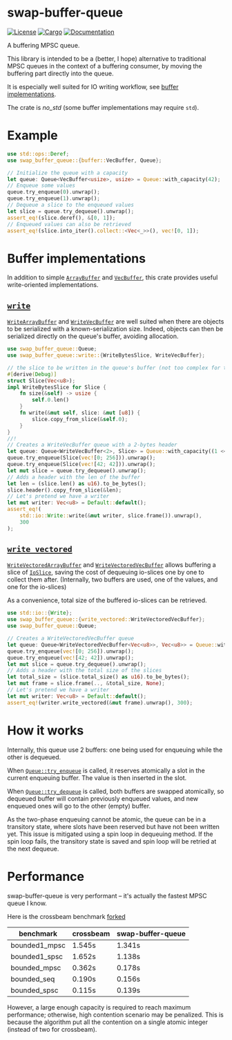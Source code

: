 # swap-buffer-queue

[![License](https://img.shields.io/badge/license-MIT-blue.svg)](
https://github.com/wyfo/swap-buffer-queue/blob/main/LICENSE)
[![Cargo](https://img.shields.io/crates/v/swap-buffer-queue.svg)](
https://crates.io/crates/swap-buffer-queue)
[![Documentation](https://docs.rs/swap-buffer-queue/badge.svg)](
https://docs.rs/swap-buffer-queue)

A buffering MPSC queue.

This library is intended to be a (better, I hope) alternative to traditional MPSC queues in the context of a buffering consumer, by moving the buffering part directly into the queue.

It is especially well suited for IO writing workflow, see [buffer implementations](#buffer-implementations).

The crate is *no_std* (some buffer implementations may require `std`).


# Example

```rust
use std::ops::Deref;
use swap_buffer_queue::{buffer::VecBuffer, Queue};

// Initialize the queue with a capacity
let queue: Queue<VecBuffer<usize>, usize> = Queue::with_capacity(42);
// Enqueue some values
queue.try_enqueue(0).unwrap();
queue.try_enqueue(1).unwrap();
// Dequeue a slice to the enqueued values
let slice = queue.try_dequeue().unwrap();
assert_eq!(slice.deref(), &[0, 1]);
// Enqueued values can also be retrieved
assert_eq!(slice.into_iter().collect::<Vec<_>>(), vec![0, 1]);
```


# Buffer implementations

In addition to simple [`ArrayBuffer`](https://docs.rs/swap-buffer-queue/latest/swap_buffer_queue/buffer/struct.ArrayBuffer.html) and [`VecBuffer`](https://docs.rs/swap-buffer-queue/latest/swap_buffer_queue/buffer/struct.VecBuffer.html), this crate provides useful write-oriented implementations.

## [`write`](https://docs.rs/swap-buffer-queue/latest/swap_buffer_queue/write/index.html)

[`WriteArrayBuffer`](https://docs.rs/swap-buffer-queue/latest/swap_buffer_queue/write/struct.WriteVecBuffer.html) and 
[`WriteVecBuffer`](https://docs.rs/swap-buffer-queue/latest/swap_buffer_queue/write/struct.WriteVecBuffer.html) are well suited when there are objects to be serialized with a known-serialization size. Indeed, objects can then be serialized directly on the queue's buffer, avoiding allocation.

```rust
use swap_buffer_queue::Queue;
use swap_buffer_queue::write::{WriteBytesSlice, WriteVecBuffer};

// the slice to be written in the queue's buffer (not too complex for the example)
#[derive(Debug)]
struct Slice(Vec<u8>);
impl WriteBytesSlice for Slice {
    fn size(&self) -> usize {
        self.0.len()
    }
    fn write(&mut self, slice: &mut [u8]) {
        slice.copy_from_slice(&self.0);
    }
}
//!
// Creates a WriteVecBuffer queue with a 2-bytes header
let queue: Queue<WriteVecBuffer<2>, Slice> = Queue::with_capacity((1 << 16) - 1);
queue.try_enqueue(Slice(vec![0; 256])).unwrap();
queue.try_enqueue(Slice(vec![42; 42])).unwrap();
let mut slice = queue.try_dequeue().unwrap();
// Adds a header with the len of the buffer
let len = (slice.len() as u16).to_be_bytes();
slice.header().copy_from_slice(&len);
// Let's pretend we have a writer
let mut writer: Vec<u8> = Default::default();
assert_eq!(
    std::io::Write::write(&mut writer, slice.frame()).unwrap(),
    300
);
```

## [`write_vectored`](https://docs.rs/swap-buffer-queue/latest/swap_buffer_queue/write/index.html)

[`WriteVectoredArrayBuffer`](https://docs.rs/swap-buffer-queue/latest/swap_buffer_queue/write_vectored/struct.WriteVectoredVecBuffer.html) and
[`WriteVectoredVecBuffer`](https://docs.rs/swap-buffer-queue/latest/swap_buffer_queue/write_vectored/struct.WriteVectoredVecBuffer.html) allows buffering a slice of [`IoSlice`](https://doc.rust-lang.org/std/io/struct.IoSlice.html), saving the cost of dequeuing io-slices one by one to collect them after.
(Internally, two buffers are used, one of the values, and one for the io-slices)

As a convenience, total size of the buffered io-slices can be retrieved.

```rust
use std::io::{Write};
use swap_buffer_queue::{write_vectored::WriteVectoredVecBuffer};
use swap_buffer_queue::Queue;

// Creates a WriteVectoredVecBuffer queue
let queue: Queue<WriteVectoredVecBuffer<Vec<u8>>, Vec<u8>> = Queue::with_capacity(100);
queue.try_enqueue(vec![0; 256]).unwrap();
queue.try_enqueue(vec![42; 42]).unwrap();
let mut slice = queue.try_dequeue().unwrap();
// Adds a header with the total size of the slices
let total_size = (slice.total_size() as u16).to_be_bytes();
let mut frame = slice.frame(.., &total_size, None);
// Let's pretend we have a writer
let mut writer: Vec<u8> = Default::default();
assert_eq!(writer.write_vectored(&mut frame).unwrap(), 300);
```

# How it works 

Internally, this queue use 2 buffers: one being used for enqueuing while the other is dequeued. 

When [`Queue::try_enqueue`](https://docs.rs/swap-buffer-queue/latest/swap_buffer_queue/struct.Queue.html#method.try_enqueue) is called, it reserves atomically a slot in the current enqueuing buffer. The value is then inserted in the slot.

When [`Queue::try_dequeue`](https://docs.rs/swap-buffer-queue/latest/swap_buffer_queue/struct.Queue.html#method.try_dequeue) is called, both buffers are swapped atomically, so dequeued buffer will contain previously enqueued values, and new enqueued ones will go to the other (empty) buffer. 

As the two-phase enqueuing cannot be atomic, the queue can be in a transitory state, where slots have been reserved but have not been written yet.
This issue is mitigated using a spin loop in dequeuing method.
If the spin loop fails, the transitory state is saved and spin loop will be retried at the next dequeue.

# Performance

swap-buffer-queue is very performant – it's actually the fastest MPSC queue I know.

Here is the crossbeam benchmark [forked](https://github.com/wyfo/crossbeam/tree/bench_sbq/crossbeam-channel/benchmarks)

| benchmark     | crossbeam | swap-buffer-queue |
|---------------|-----------|-------------------|
| bounded1_mpsc | 1.545s    | 1.341s            |
| bounded1_spsc | 1.652s    | 1.138s            |
| bounded_mpsc  | 0.362s    | 0.178s            |
| bounded_seq   | 0.190s    | 0.156s            |
| bounded_spsc  | 0.115s    | 0.139s            |

However, a large enough capacity is required to reach maximum performance; otherwise, high contention scenario may be penalized.
This is because the algorithm put all the contention on a single atomic integer (instead of two for crossbeam).